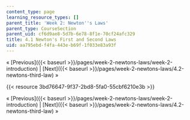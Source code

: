 ```yaml
---
content_type: page
learning_resource_types: []
parent_title: 'Week 2: Newton''s Laws'
parent_type: CourseSection
parent_uid: cf6d9ae8-5d7b-6e78-8f1e-70cf24afc329
title: 4.1 Newton's First and Second Laws
uid: aa795ebd-f4fa-443e-b69f-1f033e83a93f
---
```


« [Previous]({{< baseurl >}}/pages/week-2-newtons-laws/week-2-introduction) | [Next]({{< baseurl >}}/pages/week-2-newtons-laws/4.2-newtons-third-law) »

{{< resource 3bd76647-9f37-2bd8-5fa0-55cbf6210e3b >}}

« [Previous]({{< baseurl >}}/pages/week-2-newtons-laws/week-2-introduction) | [Next]({{< baseurl >}}/pages/week-2-newtons-laws/4.2-newtons-third-law) »